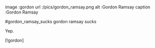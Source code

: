 image   :gordon
url     :/pics/gordon_ramsay.png
alt     :Gordon Ramsay
caption :Gordon Ramsay

#gordon_ramsay_sucks gordon ramsay sucks

Yep.  

[!gordon]

